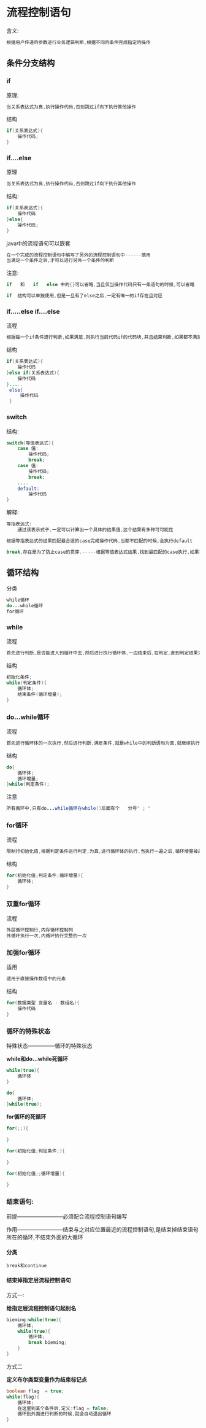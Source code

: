 # 流程控制语句

含义:

```java
根据用户传递的参数进行业务逻辑判断,根据不同的条件完成指定的操作
```

## 条件分支结构

### if

原理:

```java
当关系表达式为真,执行操作代码,否则跳过if向下执行其他操作
```

结构
```java
if(关系表达式){
    操作代码;
}
```

### if….else

原理

```java
当关系表达式为真,执行操作代码,否则跳过if向下执行其他操作
```

结构:

```java
if(关系表达式){
    操作代码
}else{
    操作代码;
}
```

java中的流程语句可以嵌套

```java
在一个完成的流程控制语句中编写了另外的流程控制语句中------慎用
当满足一个条件之后,才可以进行另外一个条件的判断
```



注意:

```java
if   和   if   else 中的{}可以省略,当且仅当操作代码只有一条语句的时候,可以省略

if  结构可以单独使用,但是一旦有了else之后,一定有唯一的if存在且对应
```

### if…..else  if….else

流程

```java
根据每一个if条件进行判断,如果满足,则执行当前代码if的代码块,并且结束判断,如果都不满足,则执行最后的else
```

结构

````java
if(关系表达式){
    操作代码
}else if(关系表达式){
    操作代码
}.....
 else{
     操作代码
 } 
````



### switch

结构:

```java
switch(等值表达式){
    case 值:
        操作代码;
        break;
    case 值:
        操作代码;
        break;
	....
    default:
        操作代码
}
```

解释:

````java
等指表达式:
	通过该表示式子,一定可以计算出一个具体的结果值,这个结果有多种可可能性

根据等指表达式的结果匹配最合适的case完成操作代码,当都不匹配的时候,会执行default

break,存在是为了防止case的贯穿.-----根据等值表达式结果,找到最匹配的case执行,如果有break ,执行到break结束,否则会执行后面所有可以执行的代码
````



## 循环结构

分类

```java
while循环
do...while循环
for循环
```

### while

流程

```java
首先进行判断,是否能进入到循环中去,然后进行执行循环体,一边结束后,在判定,直到判定结果为假的额时候结束循环.
```



结构

```java
初始化条件;
while(判定条件){
    循环体;
    结束条件(循环增量);
}
```



### do…while循环

流程

````java
首先进行循环体的一次执行,然后进行判断,满足条件,就是while中的判断语句为真,就继续执行,然后继续执行do代码快,否则,结束循环.
````

结构

```java
do{
    循环体;
    循环增量;
}while(判定条件);
```

注意

```java
所有循环中,只有do...while循环在while()后面有个   分号" ; "
```

### for循环

流程

```java
限制行初始化值,根据判定条件进行判定,为真,进行循环体的执行,当执行一遍之后,循环增量被最后执行,然后在进行条件的判定,真,执行;假,退出循环
```

结构

```java
for(初始化值;判定条件;循环增量){
    循环体;
}
```



### 双重for循环

流程

```java
外层循环控制行,内存循环控制列
外循环执行一次,内循环执行完整的一次
```



### 加强for循环

适用

```java
适用于直接操作数组中的元素
```

结构

```java
for(数据类型 变量名 : 数组名){
    操作代码
}
```



### 循环的特殊状态

特殊状态—————循环的特殊状态

**while和do…while死循环**

```java
while(true){
    循环体
}

do{
    循环体;
}while(true);
```

**for循环的死循环**

```java
for(;;){
    
}

for(初始化值;判定条件;){
    
}

for(初始化值;;循环增量){
    
}
```

 

### 结束语句:

前提————————–必须配合流程控制语句编写

作用————————–结束与之对应位置最近的流程控制语句,是结束掉结束语句所在的循环,不结束外面的大循环

#### 分类

```java
break和continue
```

#### 结束掉指定层流程控制语句

方式一:

**给指定层流程控制语句起别名**

```java
bieming:while(true){
    循环体;
    while(true){
        循环体;
        break bieming;
    }
}
```

方式二

**定义布尔类型变量作为结束标记点**

```java
boolean flag  = true;
while(flag){
    循环体;
    在这里到某个条件后,定义:flag = false;
    循环到外面进行判断的时候,就会自动退出循环
}
```